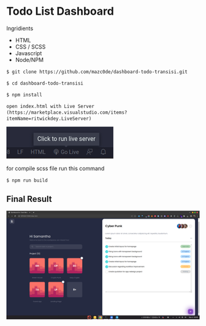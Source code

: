# Todo List Dashboard

Ingridients

-   HTML
-   CSS / SCSS
-   Javascript
-   Node/NPM

```
$ git clone https://github.com/mazc0de/dashboard-todo-transisi.git
```

```
$ cd dashboard-todo-transisi
```

```
$ npm install
```

```
open index.html with Live Server (https://marketplace.visualstudio.com/items?itemName=ritwickdey.LiveServer)
```

![Live server](README/Screenshot%20from%202022-11-06%2008-49-09.png)

for compile scss file run this command

```
$ npm run build
```

## Final Result

![Result](README/Screenshot%20from%202022-11-06%2008-50-38.png)
